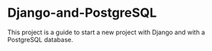 # Django-and-PostgreSQL
This project is a guide to start a new project with Django and with a PostgreSQL database.

